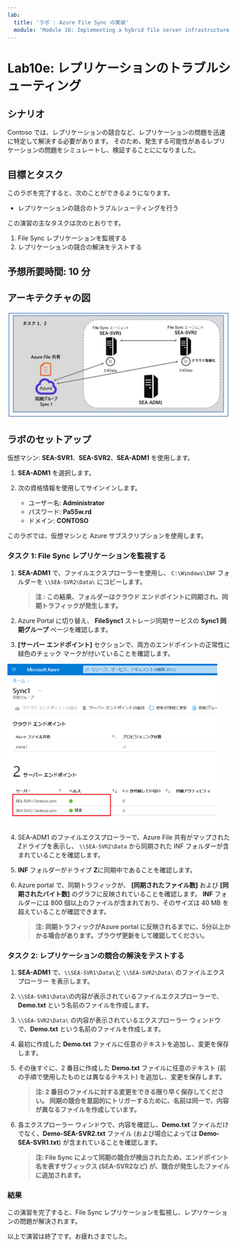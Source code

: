 ```yaml
---
lab:
  title: 'ラボ : Azure File Sync の実装'
  module: 'Module 10: Implementing a hybrid file server infrastructure'
---
```


# <a name="lab-implementing-azure-file-sync"></a>Lab10e: レプリケーションのトラブルシューティング

## <a name="scenario"></a>シナリオ

Contoso では、レプリケーションの競合など、レプリケーションの問題を迅速に特定して解決する必要があります。 そのため、発生する可能性があるレプリケーションの問題をシミュレートし、検証することにになりました。

## <a name="objectives"></a>目標とタスク

このラボを完了すると、次のことができるようになります。

- レプリケーションの競合のトラブルシューティングを行う

この演習の主なタスクは次のとおりです。

1. File Sync レプリケーションを監視する
1. レプリケーションの競合の解決をテストする

## <a name="estimated-time-60-minutes"></a>予想所要時間: 10 分

## <a name="architecture"></a>アーキテクチャの図

![AZ-800_Lab10_architecture4](./media/AZ-800_Lab10_architecture4.png)

## <a name="lab-setup"></a>ラボのセットアップ

仮想マシン: **SEA-SVR1**、**SEA-SVR2**、**SEA-ADM1** を使用します。 

1. **SEA-ADM1** を選択します。
1. 次の資格情報を使用してサインインします。

   - ユーザー名: **Administrator**
   - パスワード: **Pa55w.rd**
   - ドメイン: **CONTOSO**

このラボでは、仮想マシンと Azure サブスクリプションを使用します。 



### <a name="task-1-monitor-file-sync-replication"></a>タスク 1: File Sync レプリケーションを監視する

1. **SEA-ADM1** で、ファイルエクスプローラーを使用し、 `C:\Windows\INF` フォルダーを `\\SEA-SVR2\Data\` にコピーします。

   > **注 : この結果、フォルダーはクラウド エンドポイントに同期され、同期トラフィックが発生します。**

2. Azure Portal に切り替え、 **FileSync1** ストレージ同期サービスの **Sync1 同期グループ** ページを確認します。

3. **[サーバー エンドポイント]** セクションで、両方のエンドポイントの正常性に緑色のチェック マークが付いていることを確認します。

<img src="./media/AZ-800_Lab10_19.png" alt="AZ-800_Lab10_19" style="zoom:67%;" />

4. SEA-ADM1 のファイルエクスプローラーで、Azure File 共有がマップされたZドライブを表示し、 `\\SEA-SVR2\Data` から同期された INF フォルダーが含まれていることを確認します。

5. **INF** フォルダーがドライブ **Z**に同期中であることを確認します。

6. Azure portal で、同期トラフィックが、 **[同期されたファイル数]** および **[同期されたバイト数]** のグラフに反映されていることを確認します。 **INF** フォルダーには 800 個以上のファイルが含まれており、そのサイズは 40 MB を超えていることが確認できます。

   > **注: 同期トラフィックがAzure portal に反映されるまでに、5分以上かかる場合があります。ブラウザ更新をして確認してください。**



### <a name="task-2-test-replication-conflict-resolution"></a>タスク 2: レプリケーションの競合の解決をテストする

1. **SEA-ADM1** で、`\\SEA-SVR1\Data\`と `\\SEA-SVR2\Data\` のファイルエクスプローラー を表示します。

1. `\\SEA-SVR1\Data\`の内容が表示されているファイルエクスプローラーで、**Demo.txt** という名前のファイルを作成します。 

1.  `\\SEA-SVR2\Data\` の内容が表示されているエクスプローラー ウィンドウで、**Demo.txt** という名前のファイルを作成します。 

1. 最初に作成した **Demo.txt** ファイルに任意のテキストを追加し、変更を保存します。

1. その後すぐに、2 番目に作成した **Demo.txt** ファイルに任意のテキスト (前の手順で使用したものとは異なるテキスト) を追加し、変更を保存します。

   >**注: 2 番目のファイルに対する変更をできる限り早く保存してください。 同期の競合を意図的にトリガーするために、名前は同一で、内容が異なるファイルを作成しています。**

1. 各エクスプローラー ウィンドウで、内容を確認し、**Demo.txt** ファイルだけでなく、**Demo-SEA-SVR2.txt** ファイル (および場合によっては **Demo-SEA-SVR1.txt**) が含まれていることを確認します。 

   >**注: File Sync によって同期の競合が検出されたため、エンドポイント名を表すサフィックス (SEA-SVR2など) が、競合が発生したファイルに追加されます。**

### <a name="results"></a>結果

この演習を完了すると、File Sync レプリケーションを監視し、レプリケーションの問題が解決されます。



以上で演習は終了です。お疲れさまでした。
